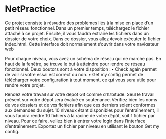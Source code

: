 # NetPractice

Ce projet consiste à résoudre des problèmes liés à la mise en place d’un petit réseau
fonctionnel.
Dans un premier temps, téléchargez le fichier attaché à ce projet.
Ensuite, il vous faudra extraire les fichiers dans un dossier de votre choix.
Dans ce dossier, vous allez devoir exécuter le fichier index.html.
Cette interface doit normalement s’ouvrir dans votre navigateur web 

Pour chaque niveau, vous avez un schéma de réseau qui ne marche pas.
En haut de la fenêtre, se trouve le but à atteindre pour rendre ce réseau fonctionnel.
Deux boutons sont à votre disposition :
• Check again permet de voir si votre essai est correct ou non.
• Get my config permet de télécharger votre configuration à tout moment, ce qui
vous sera utile pour rendre votre projet.

Rendez votre travail sur votre dépot Git comme d’habitude. Seul le travail présent
sur votre dépot sera évalué en soutenance. Vérifiez bien les noms de vos dossiers et de
vos fichiers afin que ces derniers soient conformes aux demandes du sujet.
10 niveaux étant disponibles pour l’entraînement, il vous faudra rendre 10 fichiers à
la racine de votre dépôt, soit 1 fichier par niveau.
Pour ce faire, veillez bien à entrer votre login dans l’interface d’entraînement. Exportez
un fichier par niveau en utilisant le bouton Get my config.
